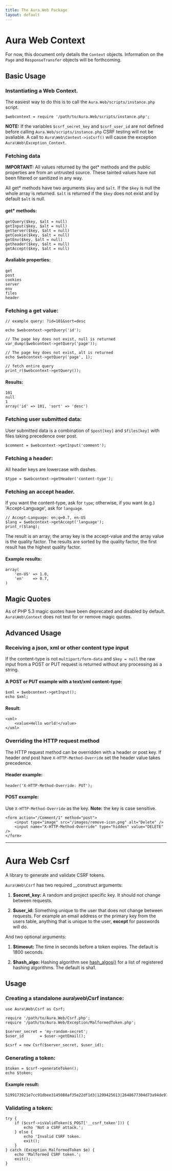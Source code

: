 ```yaml
---
title: The Aura.Web Package
layout: default
---
```


Aura Web Context
================

For now, this document only details the `Context` objects. Information on the `Page` and `ResponseTransfer` objects will be forthcoming.


Basic Usage
-----------

### Instantiating a Web Context.

The easiest way to do this is to call the `Aura.Web/scripts/instance.php` script.

    $webcontext = require '/path/to/Aura.Web/scripts/instance.php';

**NOTE:** 
If the variables `$csrf_secret_key` and `$csrf_user_id` are not defined before calling `Aura.Web/scripts/instance.php` CSRF testing will not be avaliable. A call to `Aura\Web\Context->isCsrf()` will cause the exception `Aura\Web\Exception_Context`.

### Fetching data

**IMPORTANT:** 
All values returned by the get* methods and the public properties are from an untrusted source. These tainted values have not been filtered or sanitized in any way.

All get* methods have two arguments `$key` and `$alt`. If the `$key` is null the whole array is returned. `$alt` is returned if the `$key` does not exist and by default `$alt` is null.
    
#### get* methods:

    getQuery($key, $alt = null)
    getInput($key, $alt = null)
    getServer($key, $alt = null)
    getCookie($key, $alt = null)
    getEnv($key, $alt = null)
    getheader($key, $alt = null)
    getAccept($key, $alt = null)


#### Avaliable properties:

    get
    post
    cookies
    server
    env
    files
    header


### Fetching a get value:

    // example query: ?id=101&sort=desc

    echo $webcontext->getQuery('id');
    
    // The page key does not exist, null is returned
    var_dump($webcontext->getQuery('page'));

    // The page key does not exist, alt is returned
    echo $webcontext->getQuery('page', 1);

    // fetch entire query
    print_r($webcontext->getQuery());

#### Results:

    101
    null
    1
    array('id' => 101, 'sort' => 'desc')

### Fetching user submitted data:
User submitted data is a combination of `$post[key]` and `$files[key]` with files taking precedence over post.

    $comment = $webcontext->getInput('comment');

### Fetching a header:
All header keys are lowercase with dashes.

    $type = $webcontext->getHeader('content-type');

### Fetching an accept header.
If you want the content-type, ask for `type`; otherwise, if you want (e.g.) 'Accept-Language', ask for `language`.

    // Accept-Language: en;q=0.7, en-US
    $lang = $webcontext->getAccept('language');
    print_r($lang);

The result is an array; the array key is the accept-value and the array value is the quality factor. The results are sorted by the quality factor, the first result has the highest quality factor.

#### Example results:

    array(
        'en-US' => 1.0,
        'en'    => 0.7,
    )


Magic Quotes
------------
As of PHP 5.3 magic quotes have been deprecated and disabled by default. `Aura\Web\Context` does not test for or remove magic quotes.


Advanced Usage
--------------

### Receiving a json, xml or other content type input

If the content-type is not `multipart/form-data` and `$key = null` the raw input from a POST or PUT request is returned without any processing as a string.

#### A POST or PUT example with a text/xml content-type:

    $xml = $webcontext->getInput();
    echo $xml;

#### Result:

    <xml>
        <value>Hello world!</value>
    </xml>


### Overriding the HTTP request method
The HTTP request method can be overridden with a header or post key. If header *and* post have `X-HTTP-Method-Override` set the header value takes precedence. 

#### Header example:

    header('X-HTTP-Method-Override: PUT');

#### POST example:
Use `X-HTTP-Method-Override` as the key. **Note:** the key is case sensitive.

    <form action="/Comment/1" method="post">
        <input type="image" src="/images/remove-icon.png" alt="Delete" />
        <input name="X-HTTP-Method-Override" type="hidden" value="DELETE" />
    </form>


-----------------------------------------------

Aura Web Csrf
================
A library to generate and validate CSRF tokens.

`Aura\Web\Csrf` has two required __construct arguments:

  1. **$secret_key:** A random and project specific key. It should not change between requests.

  2. **$user_id:** Something unique to the user that does not change between requests. For example an email address or the primary key from the users table, anything that is unique to the user, **except** for passwords will do.

And two optional arguments:

  1. **$timeout:** The time in seconds before a token expires. The default is 1800 seconds.

  2. **$hash_algo:** Hashing algorithm see [hash_algos()](http://php.net/hash_algos) for a list of registered hashing algorithms. The default is sha1.

Usage
-----

### Creating a standalone aura\web\Csrf instance:
    
    use Aura\Web\Csrf as Csrf;
    
    require '/path/to/Aura.Web/Csrf.php';
    require '/path/to/Aura.Web/Exception/MalformedToken.php';
    
    $server_secret = 'my-random-secret';
    $user_id       = $user->getEmail();

    $csrf = new Csrf($server_secret, $user_id);
    
### Generating a token:

    $token = $csrf->generateToken();
    echo $token;

#### Example result:

    5199173921e7cc91dbee3145088af35e22df1d3|1299425613|2648677304d73a94de97218.48580521

### Validating a token:

    try {
        if ($csrf->isValidToken($_POST['__csrf_token'])) {
            echo 'Not a CSRF attack.';
        } else {
            echo 'Invalid CSRF token.
            exit();
        }
    } catch (Exception_MalformedToken $e) {
        echo 'Malformed CSRF token.';
        exit();
    }

